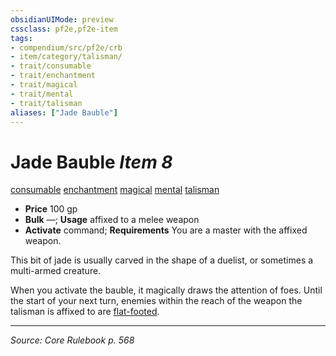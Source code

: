 ```yaml
---
obsidianUIMode: preview
cssclass: pf2e,pf2e-item
tags:
- compendium/src/pf2e/crb
- item/category/talisman/
- trait/consumable
- trait/enchantment
- trait/magical
- trait/mental
- trait/talisman
aliases: ["Jade Bauble"]
---
```

# Jade Bauble *Item 8*  
[consumable](consumable.md "Consumable Item Trait")  [enchantment](enchantment.md "Enchantment School Trait")  [magical](magical.md "Magical Item Trait")  [mental](mental.md "Mental Effect Trait")  [talisman](talisman.md "Talisman Item Trait")  

- **Price** 100 gp
- **Bulk** —; **Usage** affixed to a melee weapon
- **Activate** command; **Requirements** You are a master with the affixed weapon.

This bit of jade is usually carved in the shape of a duelist, or sometimes a multi-armed creature.

When you activate the bauble, it magically draws the attention of foes. Until the start of your next turn, enemies within the reach of the weapon the talisman is affixed to are [flat-footed](conditions.md#Flat-footed).


---
*Source: Core Rulebook p. 568*